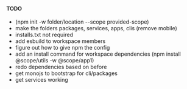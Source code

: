#### TODO

- (npm init -w folder/location --scope provided-scope)
- make the folders packages, services, apps, clis (remove mobile)
- installs.txt not required
- add esbuild to workspace members
- figure out how to give npm the config
- add an install command for workspace dependencies (npm install @scope/utils -w @scope/app1)
- redo dependencies based on before
- get monojs to bootstrap for cli/packages
- get services working
